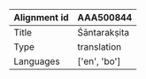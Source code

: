 |Alignment id | AAA500844
| --- | --- 
|Title | Śāntarakṣita 
|Type | translation
|Languages | ['en', 'bo']